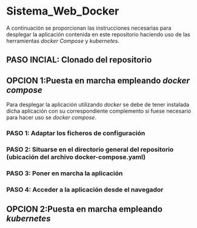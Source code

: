 # Sistema_Web_Docker

A continuación se proporcionan las instrucciones necesarias para desplegar la aplicación contenida en este repositorio haciendo uso de las herramientas _docker Compose_ y _kubernetes_.

## PASO INCIAL: Clonado del repositorio



## OPCION 1:Puesta en marcha empleando _docker compose_

Para desplegar la aplicación utilizando _docker_ se debe de tener instalada dicha aplicación con su correspondiente complemento si fuese necesario para hacer uso se _docker compose_.

### PASO 1: Adaptar los ficheros de configuración

### PASO 2: Situarse en el directorio general del repositorio (ubicación del archivo docker-compose.yaml)

### PASO 3: Poner en marcha la aplicación

### PASO 4: Acceder a la aplicación desde el navegador


## OPCION 2:Puesta en marcha empleando _kubernetes_